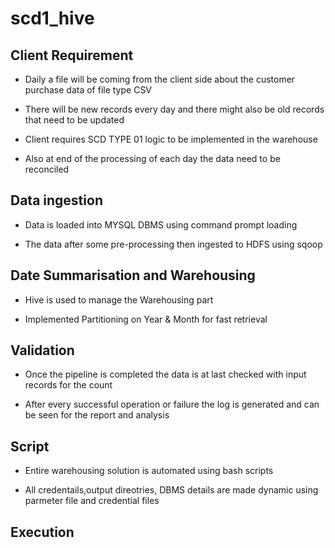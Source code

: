 # scd1_hive
## Client Requirement 

* Daily a file will be coming from the client side about the customer purchase data of file type CSV

* There will be new records every day and there might also be old records that need to be updated

* Client requires SCD TYPE 01 logic to be implemented in the warehouse 

* Also at end of the processing of each day the data  need to be reconciled 

## Data ingestion 

* Data is loaded into MYSQL DBMS using command prompt loading

* The data after some pre-processing then ingested to HDFS using sqoop 

## Date Summarisation and Warehousing 

* Hive is used to manage the Warehousing part

* Implemented Partitioning on Year & Month for fast retrieval

## Validation

* Once the pipeline is completed the data is at last checked with input records for the count

* After every successful operation or failure the log is generated and can be seen for the report and analysis

## Script

* Entire warehousing solution is automated using bash scripts

* All credentails,output direotries, DBMS details are made dynamic using parmeter file and credential files

## Execution
